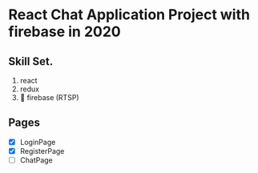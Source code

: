 # React Chat Application Project with firebase in 2020

## Skill Set.

1. react
2. redux
3. 🤩 firebase (RTSP)

## Pages

- [x] LoginPage
- [x] RegisterPage
- [ ] ChatPage
